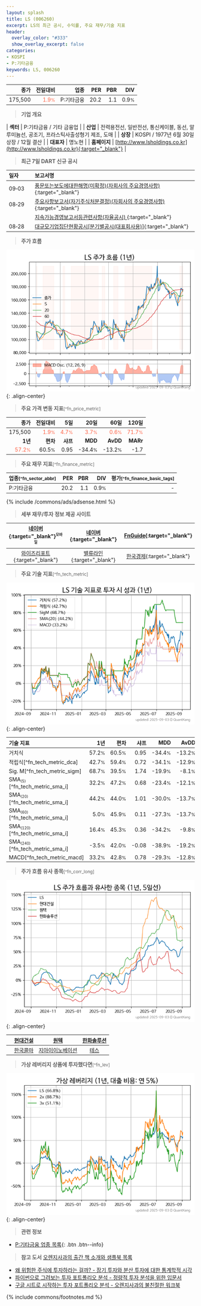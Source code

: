 ```yaml
---
layout: splash
title: LS (006260)
excerpt: LS의 최근 공시, 수익률, 주요 재무/기술 지표
header:
  overlay_color: "#333"
  show_overlay_excerpt: false
categories:
- KOSPI
- P:기타금융
keywords: LS, 006260
---
```


| **종가** | **전일대비** | **업종** | **PER** | **PBR** | **DIV** |
| -------: | -----------: | -------: | ------: | ------: | ------: |
| 175,500 | <span style="color: tomato">1.9<small>%</small></span> | P:기타금융 | 20.2 | 1.1 | 0.9<small>%</small> |

<!-- more -->


> **기업 개요**<a id="company"></a>

| <span style="white-space:nowrap;">**섹터**</span> | P:기타금융 / 기타 금융업 |
| <span style="white-space:nowrap;">**산업**</span> | 전력용전선, 일반전선, 통신케이블, 동선, 알루미늄선, 공조기, 프라스틱사출성형기 제조, 도매 |
| <span style="white-space:nowrap;">**상장**</span> | KOSPI / 1977년 6월 30일 상장 / 12월 결산 |
| <span style="white-space:nowrap;">**대표자**</span> | 명노현 |
| <span style="white-space:nowrap;">**홈페이지**</span> | [http://www.lsholdings.co.kr](http://www.lsholdings.co.kr){:target="_blank"} |


> **최근 7일 DART 신규 공시**<a id="dart"></a>

| **일자** |      | **보고서명** |
| :------- | :--- | :----------- |
| 09&#x2011;03 | | [풍문또는보도에대한해명(미확정)(자회사의 주요경영사항)              ](https://dart.fss.or.kr/dsaf001/main.do?rcpNo=20250903800373){:target="_blank"} |
| 08&#x2011;29 | | [주요사항보고서(자기주식처분결정)(자회사의 주요경영사항)              ](https://dart.fss.or.kr/dsaf001/main.do?rcpNo=20250829800521){:target="_blank"} |
|  | | [지속가능경영보고서등관련사항(자율공시)              ](https://dart.fss.or.kr/dsaf001/main.do?rcpNo=20250829800502){:target="_blank"} |
| 08&#x2011;28 | | [대규모기업집단현황공시[분기별공시(대표회사용)]](https://dart.fss.or.kr/dsaf001/main.do?rcpNo=20250828001179){:target="_blank"} |


> **주가 흐름**<a id="price"></a>

![006260](/stock/images/006260.png){: .align-center}


> **주요 가격 변동 지표**<small>[^fn_price_metric]</small>

| **종가** | **전일대비** | **5일** | **20일** | **60일** | **120일** |
| -------: | -----------: | ------: | -------: | -------: | --------: |
| 175,500 | <span style="color: tomato">1.9<small>%</small></span> | <span style="color: tomato">4.7<small>%</small></span> | <span style="color: tomato">3.7<small>%</small></span> | <span style="color: tomato">0.6<small>%</small></span> | <span style="color: tomato">71.7<small>%</small></span> |
| **1년** | **편차** | **샤프** | **MDD** | **AvDD** | **MARr** |
| <span style="color: tomato">57.2<small>%</small></span> | 60.5<small>%</small> | 0.95 | -34.4<small>%</small> | -13.2<small>%</small> | -1.7 |


> **주요 재무 지표**<small>[^fn_finance_metric]</small>

| **업종**<small>[^fn_sector_abbr]</small> | **PER** | **PBR** | **DIV** | **평가**<small>[^fn_finance_basic_tags]</small> |
| :--------------------------------------- | ------: | ------: | ------: | ----------------------------------------------: |
| P:기타금융 | 20.2 | 1.1 | 0.9<small>%</small> | - |



{% include /commons/ads/adsense.html %}

> **세부 재무/투자 정보 제공 사이트**

| [네이버](https://m.stock.naver.com/domestic/stock/006260/finance/summary){:target="_blank"}<sup><small>모바일</small></sup> | [네이버](https://finance.naver.com/item/coinfo.naver?code=006260){:target="_blank"} | [FnGuide](https://comp.fnguide.com/SVO2/ASP/SVD_Invest.asp?gicode=A006260&MenuYn=Y){:target="_blank"} |
| :---: | :---: | :---: |
| [와이즈리포트](https://comp.wisereport.co.kr/company/c1040001.aspx?cmp_cd=006260){:target="_blank"} | [밸류라인](https://www.valueline.co.kr/finance/summary/006260){:target="_blank"} | [한국경제](https://markets.hankyung.com/stock/006260/financial-summary){:target="_blank"} |


> **주요 기술 지표**<small>[^fn_tech_metric]</small>


![006260](/stock/images/006260_tech.png){: .align-center}

| **기술 지표** | **1년** | **편차** | **샤프** | **MDD** | **AvDD** |
| :------------ | ------: | -----------: | -------: | ------: | -------: |
| 거치식 | 57.2<small>%</small> | 60.5<small>%</small> | 0.95 | -34.4<small>%</small> | -13.2<small>%</small> |
| 적립식[^fn_tech_metric_dca] | 42.7<small>%</small> | 59.4<small>%</small> | 0.72 | -34.1<small>%</small> | -12.9<small>%</small> |
| Sig. M[^fn_tech_metric_sigm] | 68.7<small>%</small> | 39.5<small>%</small> | 1.74 | -19.9<small>%</small> | -8.1<small>%</small> |
| SMA<small><sub>(5)</sub></small>[^fn_tech_metric_sma_i] | 32.2<small>%</small> | 47.2<small>%</small> | 0.68 | -23.4<small>%</small> | -12.1<small>%</small> |
| SMA<small><sub>(20)</sub></small>[^fn_tech_metric_sma_i] | 44.2<small>%</small> | 44.0<small>%</small> | 1.01 | -30.0<small>%</small> | -13.7<small>%</small> |
| SMA<small><sub>(60)</sub></small>[^fn_tech_metric_sma_i] | 5.0<small>%</small> | 45.9<small>%</small> | 0.11 | -27.3<small>%</small> | -13.7<small>%</small> |
| SMA<small><sub>(120)</sub></small>[^fn_tech_metric_sma_i] | 16.4<small>%</small> | 45.3<small>%</small> | 0.36 | -34.2<small>%</small> | -9.8<small>%</small> |
| SMA<small><sub>(240)</sub></small>[^fn_tech_metric_sma_i] | -3.5<small>%</small> | 42.0<small>%</small> | -0.08 | -38.9<small>%</small> | -19.2<small>%</small> |
| MACD[^fn_tech_metric_macd] | 33.2<small>%</small> | 42.8<small>%</small> | 0.78 | -29.3<small>%</small> | -12.8<small>%</small> |


> **주가 흐름 유사 종목**<a id="corr"></a><small>[^fn_corr_long]</small>

![006260](/stock/images/006260_corr.png){: .align-center}

|       | [현대건설](/000720/) | [원텍](/336570/) | [한화솔루션](/009830/) |
| :---: | :------------------------------------: | :------------------------------------: | :------------------------------------: |
|       | [한국콜마](/161890/) | [지아이이노베이션](/358570/) | [테스](/095610/) |


> **가상 레버리지 상품에 투자했다면**<a id="2x"></a><small>[^fn_lev]</small>

![006260](/stock/images/006260_2x.png){: .align-center}


> **관련 정보**

- [P:기타금융 업종 목록](/stats/sector/kospi_업종_기타금융_종목/){: .btn .btn--info}

> **참고 도서** [오렌지사과의 출간 책 소개와 샘플북 목록](https://kongdori.tistory.com/691)

- [왜 위험한 주식에 투자하라는 걸까? - 장기 투자와 분산 투자에 대한 통계학적 시각](https://kongdori.tistory.com/421)
- [파이썬으로 그려보는 투자 포트폴리오 분석  - 정량적 투자 분석을 위한 입문서](https://kongdori.tistory.com/643)
- [구글 시트로 시작하는 투자 포트폴리오 분석 - 오렌지사과의 불친절한 워크북](https://kongdori.tistory.com/449)


{% include commons/footnotes.md %}
